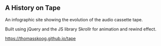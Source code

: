 ## A History on Tape

An infographic site showing the evolution of the audio cassette tape.

Built using jQuery and the JS library Skrollr for animation and rewind effect.

https://thomasskoog.github.io/tape